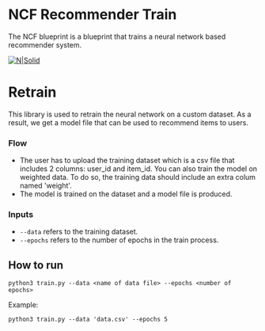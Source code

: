 # NCF Recommender Train  
The NCF blueprint is a blueprint that trains a neural network based recommender system.

[![N|Solid](https://cnvrg.io/wp-content/uploads/2018/12/logo-dark.png)](https://nodesource.com/products/nsolid)

# Retrain
This library is used to retrain the neural network on a custom dataset.
As a result, we get a model file that can be used to recommend items to users. 
### Flow
- The user has to upload the training dataset which is a csv file that includes 2 columns: user_id and item_id.
 You can also train the model on weighted data. To do so, the training data should include an extra colum named 'weight'.
- The model is trained on the dataset and a model file is produced.

### Inputs
- `--data` refers to the training dataset.
- `--epochs` refers to the number of epochs in the train process.

 
## How to run
```
python3 train.py --data <name of data file> --epochs <number of epochs>
```
Example:
```
python3 train.py --data 'data.csv' --epochs 5
```